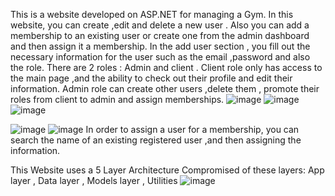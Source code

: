 This is a website developed on ASP.NET for managing a Gym.
In this website, you can create ,edit and delete a new user . Also you can add a membership to an existing user or create one from the admin dashboard and then assign it a membership.
In the add user section , you fill out the necessary information for the user such as the email ,password and also the role.
There are 2 roles : Admin and client . 
Client role only has access to the main page ,and the ability to check out their profile and edit their information.
Admin role can create other users ,delete them , promote their roles from client to admin and assign memberships.
![image](https://user-images.githubusercontent.com/34380779/229549366-1b90ab74-26f5-4dd8-92ff-253f2425385c.png)
![image](https://user-images.githubusercontent.com/34380779/229549524-f1051387-9d78-4c9d-a0d5-83b9317da190.png)
![image](https://user-images.githubusercontent.com/34380779/229549725-e569522d-7a09-41a2-8ae6-4601343c4da4.png)

![image](https://user-images.githubusercontent.com/34380779/229549592-d2a32b32-a72e-405a-91a6-9cd4117c3b42.png)
![image](https://user-images.githubusercontent.com/34380779/229550145-fbd700a8-152b-4f35-b5d0-42106fd9bf1f.png)
In order to assign a user for a membership, you can search the name of an existing registered user ,and then assigning the information.

This Website uses a 5 Layer Architecture Compromised of these layers: App layer , Data layer , Models layer , Utilities
![image](https://user-images.githubusercontent.com/34380779/229550474-6c028ba3-47a7-496c-be31-21b52697dbf9.png)

